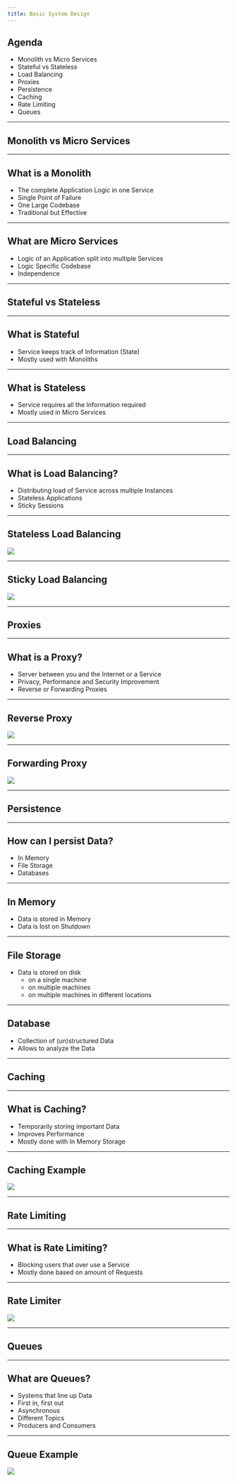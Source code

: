 ```yaml
---
title: Basic System Design
---
```


## Agenda

- Monolith vs Micro Services
- Stateful vs Stateless
- Load Balancing
- Proxies
- Persistence
- Caching
- Rate Limiting
- Queues

---

## Monolith vs Micro Services

---

## What is a Monolith

- The complete Application Logic in one Service
- Single Point of Failure
- One Large Codebase
- Traditional but Effective

---

## What are Micro Services

- Logic of an Application split into multiple Services
- Logic Specific Codebase
- Independence

---

## Stateful vs Stateless

---

## What is Stateful

- Service keeps track of Information (State)
- Mostly used with Monoliths

---

## What is Stateless

- Service requires all the Information required
- Mostly used in Micro Services

---

## Load Balancing

---

## What is Load Balancing?

- Distributing load of Service across multiple Instances
- Stateless Applications
- Sticky Sessions

---

## Stateless Load Balancing

![](../assets/L06-stateless-load-balancing.png)

---

## Sticky Load Balancing

![](../assets/L06-sticky-session-load-balancing.png)

---

## Proxies

---

## What is a Proxy?

- Server between you and the Internet or a Service
- Privacy, Performance and Security Improvement
- Reverse or Forwarding Proxies

---

## Reverse Proxy

![](../assets/L06-reverse-proxy.png)

---

## Forwarding Proxy

![](../assets/L06-forwarding-proxy.png)

---

## Persistence

---

## How can I persist Data?

- In Memory
- File Storage
- Databases

---

## In Memory

- Data is stored in Memory 
- Data is lost on Shutdown

---

## File Storage

- Data is stored on disk 
    - on a single machine 
    - on multiple machines 
    - on multiple machines in different locations

---

## Database

- Collection of (un)structured Data
- Allows to analyze the Data

---

## Caching

---

## What is Caching?

- Temporarily storing important Data
- Improves Performance
- Mostly done with In Memory Storage

---

## Caching Example

![](../assets/L06-caching.png)

---

## Rate Limiting

---

## What is Rate Limiting?

- Blocking users that over use a Service
- Mostly done based on amount of Requests

---

## Rate Limiter

![](../assets/L06-rate-limiter.png)

---

## Queues

---

## What are Queues?

- Systems that line up Data
- First in, first out
- Asynchronous
- Different Topics
- Producers and Consumers

---

## Queue Example

![](../assets/L06-queue.png)
